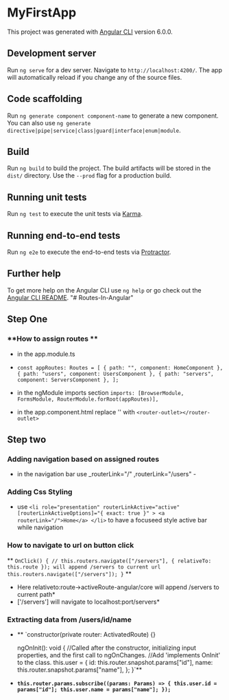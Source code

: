 # MyFirstApp

This project was generated with [Angular CLI](https://github.com/angular/angular-cli) version 6.0.0.

## Development server

Run `ng serve` for a dev server. Navigate to `http://localhost:4200/`. The app will automatically reload if you change any of the source files.

## Code scaffolding

Run `ng generate component component-name` to generate a new component. You can also use `ng generate directive|pipe|service|class|guard|interface|enum|module`.

## Build

Run `ng build` to build the project. The build artifacts will be stored in the `dist/` directory. Use the `--prod` flag for a production build.

## Running unit tests

Run `ng test` to execute the unit tests via [Karma](https://karma-runner.github.io).

## Running end-to-end tests

Run `ng e2e` to execute the end-to-end tests via [Protractor](http://www.protractortest.org/).

## Further help

To get more help on the Angular CLI use `ng help` or go check out the [Angular CLI README](https://github.com/angular/angular-cli/blob/master/README.md).
"# Routes-In-Angular"

## Step One

### **How to assign routes **

- in the app.module.ts
- `const appRoutes: Routes = [ { path: "", component: HomeComponent }, { path: "users", component: UsersComponent }, { path: "servers", component: ServersComponent }, ];`
- in the ngModule imports section `imports: [BrowserModule, FormsModule, RouterModule.forRoot(appRoutes)],`

- in the app.component.html replace '<app-component></app-component>' with `<router-outlet></router-outlet>`

## Step two

### **Adding navigation based on assigned routes**

- in the navigation bar use \_routerLink="/" ,routerLink="/users" -

### Adding Css Styling

- use `<li role="presentation" routerLinkActive="active" [routerLinkActiveOptions]="{ exact: true }" > <a routerLink="/">Home</a> </li>` to have a focuseed style active bar while navigation

### How to navigate to url on button click

** `OnClick() { // this.routers.navigate(["/servers"], { relativeTo: this.route }); will append /servers to current url this.routers.navigate(["/servers"]); }` **

- Here relativeto:route->activeRoute-angular/core will append /servers to current path\*
- ['/servers'] will navigate to localhost:port/servers\*

### Extracting data from /users/id/name

- \*\* `constructor(private router: ActivatedRoute) {}

  ngOnInit(): void {
  //Called after the constructor, initializing input properties, and the first call to ngOnChanges.
  //Add 'implements OnInit' to the class.
  this.user = {
  id: this.router.snapshot.params["id"],
  name: this.router.snapshot.params["name"],
  };
  }`\*\*

- **`this.router.params.subscribe((params: Params) => { this.user.id = params["id"]; this.user.name = params["name"]; });`**

